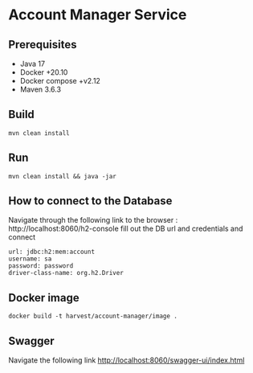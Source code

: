 # Account Manager Service

## Prerequisites
* Java 17
* Docker +20.10
* Docker compose +v2.12
* Maven 3.6.3

## Build

    mvn clean install

## Run

    mvn clean install && java -jar

## How to connect to the Database 

Navigate through the following link to the browser : 
http://localhost:8060/h2-console
fill out the DB url and credentials and connect

    url: jdbc:h2:mem:account
    username: sa
    password: password
    driver-class-name: org.h2.Driver

## Docker image

    docker build -t harvest/account-manager/image .

## Swagger
Navigate the following link
    [http://localhost:8060/swagger-ui/index.html]()